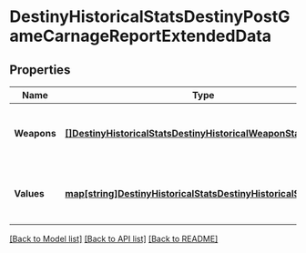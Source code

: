 # DestinyHistoricalStatsDestinyPostGameCarnageReportExtendedData

## Properties
Name | Type | Description | Notes
------------ | ------------- | ------------- | -------------
**Weapons** | [**[]DestinyHistoricalStatsDestinyHistoricalWeaponStats**](Destiny.HistoricalStats.DestinyHistoricalWeaponStats.md) | List of weapons and their perspective values. | [optional] [default to null]
**Values** | [**map[string]DestinyHistoricalStatsDestinyHistoricalStatsValue**](Destiny.HistoricalStats.DestinyHistoricalStatsValue.md) | Collection of stats for the player in this activity. | [optional] [default to null]

[[Back to Model list]](../README.md#documentation-for-models) [[Back to API list]](../README.md#documentation-for-api-endpoints) [[Back to README]](../README.md)


